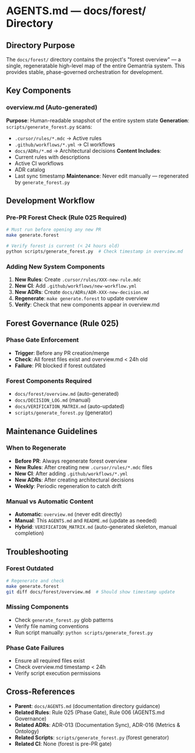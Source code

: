 # AGENTS.md — docs/forest/ Directory

## Directory Purpose

The `docs/forest/` directory contains the project's "forest overview" — a single, regeneratable high-level map of the entire Gemantria system. This provides stable, phase-governed orchestration for development.

## Key Components

### overview.md (Auto-generated)

**Purpose**: Human-readable snapshot of the entire system state
**Generation**: `scripts/generate_forest.py` scans:

- `.cursor/rules/*.mdc` → Active rules
- `.github/workflows/*.yml` → CI workflows
- `docs/ADRs/*.md` → Architectural decisions
  **Content Includes**:
- Current rules with descriptions
- Active CI workflows
- ADR catalog
- Last sync timestamp
  **Maintenance**: Never edit manually — regenerated by `generate_forest.py`

## Development Workflow

### Pre-PR Forest Check (Rule 025 Required)

```bash
# Must run before opening any new PR
make generate.forest

# Verify forest is current (< 24 hours old)
python scripts/generate_forest.py  # Check timestamp in overview.md
```

### Adding New System Components

1. **New Rules**: Create `.cursor/rules/XXX-new-rule.mdc`
2. **New CI**: Add `.github/workflows/new-workflow.yml`
3. **New ADRs**: Create `docs/ADRs/ADR-XXX-new-decision.md`
4. **Regenerate**: `make generate.forest` to update overview
5. **Verify**: Check that new components appear in overview.md

## Forest Governance (Rule 025)

### Phase Gate Enforcement

- **Trigger**: Before any PR creation/merge
- **Check**: All forest files exist and overview.md < 24h old
- **Failure**: PR blocked if forest outdated

### Forest Components Required

- `docs/forest/overview.md` (auto-generated)
- `docs/DECISION_LOG.md` (manual)
- `docs/VERIFICATION_MATRIX.md` (auto-updated)
- `scripts/generate_forest.py` (generator)

## Maintenance Guidelines

### When to Regenerate

- **Before PR**: Always regenerate forest overview
- **New Rules**: After creating new `.cursor/rules/*.mdc` files
- **New CI**: After adding `.github/workflows/*.yml`
- **New ADRs**: After creating architectural decisions
- **Weekly**: Periodic regeneration to catch drift

### Manual vs Automatic Content

- **Automatic**: `overview.md` (never edit directly)
- **Manual**: This `AGENTS.md` and `README.md` (update as needed)
- **Hybrid**: `VERIFICATION_MATRIX.md` (auto-generated skeleton, manual completion)

## Troubleshooting

### Forest Outdated

```bash
# Regenerate and check
make generate.forest
git diff docs/forest/overview.md  # Should show timestamp update
```

### Missing Components

- Check `generate_forest.py` glob patterns
- Verify file naming conventions
- Run script manually: `python scripts/generate_forest.py`

### Phase Gate Failures

- Ensure all required files exist
- Check overview.md timestamp < 24h
- Verify script execution permissions

## Cross-References

- **Parent**: `docs/AGENTS.md` (documentation directory guidance)
- **Related Rules**: Rule 025 (Phase Gate), Rule 006 (AGENTS.md Governance)
- **Related ADRs**: ADR-013 (Documentation Sync), ADR-016 (Metrics & Ontology)
- **Related Scripts**: `scripts/generate_forest.py` (forest generator)
- **Related CI**: None (forest is pre-PR gate)
